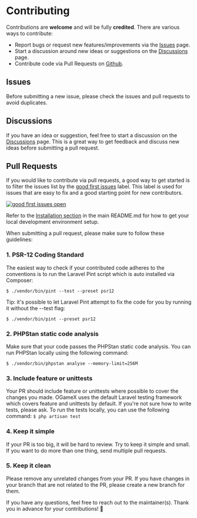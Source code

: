 # Contributing
Contributions are **welcome** and will be fully **credited**. There are various ways to contribute:

- Report bugs or request new features/improvements via the [Issues](https://github.com/lanedirt/ogamex/issues) page.
- Start a discussion around new ideas or suggestions on the [Discussions](https://github.com/lanedirt/ogamex/discussions) page.
- Contribute code via Pull Requests on [Github](https://github.com/lanedirt/ogamex).

## Issues
Before submitting a new issue, please check the issues and pull requests to avoid duplicates.

## Discussions
If you have an idea or suggestion, feel free to start a discussion on the [Discussions](https://github.com/lanedirt/ogamex/discussions) page. This is a great way to get feedback and discuss new ideas before submitting a pull request.

## Pull Requests
If you would like to contribute via pull requests, a good way to get started is to filter the issues list by the [good first issues](https://github.com/lanedirt/OGameX/labels/good%20first%20issue) label. This label is used for issues that are easy to fix and a good starting point for new contributors.

[![good first issues open](https://img.shields.io/github/issues/lanedirt/OGameX/good%20first%20issue.svg?logo=github)](https://github.com/lanedirt/OGameX/issues?q=is%3Aopen+is%3Aissue+label%3A"good+first+issue")

Refer to the [Installation section](https://github.com/lanedirt/OGameX#installation) in the main README.md for how to get your local development environment setup.

When submitting a pull request, please make sure to follow these guidelines:

### 1. PSR-12 Coding Standard
The easiest way to check if your contributed code adheres to the conventions is to run the Laravel Pint script which is auto installed via Composer:

`$ ./vendor/bin/pint --test --preset psr12`

Tip: it's possible to let Laravel Pint attempt to fix the code for you by running it without the --test flag:

`$ ./vendor/bin/pint --preset psr12`

### 2. PHPStan static code analysis
Make sure that your code passes the PHPStan static code analysis. You can run PHPStan locally using the following command:

`$ ./vendor/bin/phpstan analyse --memory-limit=256M`

### 3. Include feature or unittests
Your PR should include feature or unittests where possible to cover the changes you made. OGameX uses the default Laravel testing framework which covers feature and unittests by default. If you're not sure how to write tests, please ask.
To run the tests locally, you can use the following command:
`$ php artisan test`

### 4. Keep it simple
If your PR is too big, it will be hard to review. Try to keep it simple and small. If you want to do more than one thing, send multiple pull requests.

### 5. Keep it clean
Please remove any unrelated changes from your PR. If you have changes in your branch that are not related to the PR, please create a new branch for them.

If you have any questions, feel free to reach out to the maintainer(s). Thank you in advance for your contributions! 🎉
